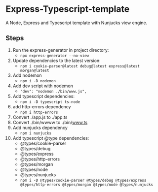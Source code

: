 # Express-Typescript-template
A Node, Express and Typescript template with Nunjucks view engine.

## Steps
1.	Run the express-generator in project directory:
	-	`npx express-generator --no-view`
1.	Update dependencies to the latest version:
	-	`npm i cookie-parser@latest debug@latest express@latest morgan@latest`
1.	Add nodemon
	-	`npm i -D nodemon`
1.	Add dev script with nodemon
	-	`"dev": "nodemon ./bin/www.js",`
1.	Add typescript dependencies:
	-	`npm i -D typescript ts-node`
1.	add http-errors dependency
	-	`npm i http-errors`
1.	Convert ./app.js to ./app.ts
1.	Convert ./bin/wwww to ./bin/www.ts
1.	Add nunjucks dependency
	-	`npm i nunjucks`
1.	Add typescript @type dependencies:
	-	@types/cookie-parser
	-	@types/debug
	-	@types/express
	-	@types/http-errors
	-	@types/morgan
	-	@types/node
	-	@types/nunjucks
	-	`npm i -D @types/cookie-parser @types/debug @types/express @types/http-errors @types/morgan @types/node @types/nunjucks`